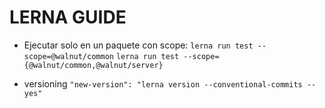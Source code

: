 # LERNA GUIDE

* Ejecutar solo en un paquete con scope:
  `lerna run test --scope=@walnut/common`
  `lerna run test --scope={@walnut/common,@walnut/server}`

* versioning
  `"new-version": "lerna version --conventional-commits --yes"`